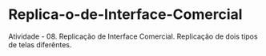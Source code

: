# Replica-o-de-Interface-Comercial
Atividade - 08. Replicação de Interface Comercial. Replicação de dois tipos de telas diferêntes.
